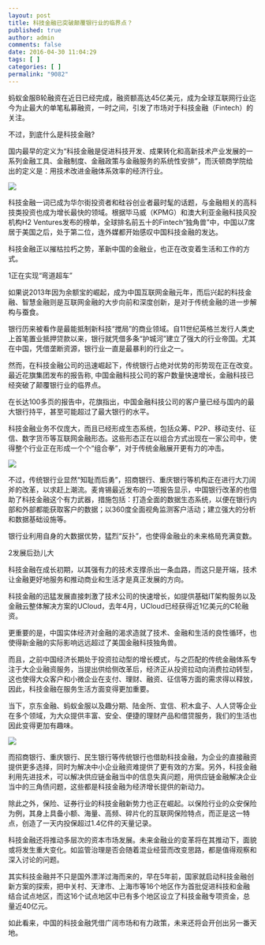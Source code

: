 ```yaml
---
layout: post
title: 科技金融已突破颠覆银行业的临界点？
published: true
author: admin
comments: false
date: 2016-04-30 11:04:29
tags: [ ]
categories: [ ]
permalink: "9082"
---
```

蚂蚁金服B轮融资在近日已经完成，融资额高达45亿美元，成为全球互联网行业迄今为止最大的单笔私募融资，一时之间，引发了市场对于科技金融（Fintech）的关注。

不过，到底什么是科技金融?

国内最早的定义为“科技金融是促进科技开发、成果转化和高新技术产业发展的一系列金融工具、金融制度、金融政策与金融服务的系统性安排”，而沃顿商学院给出的定义是：用技术改进金融体系效率的经济行业。

![][1]

科技金融一词已成为华尔街投资者和硅谷创业者最时髦的话题，与金融相关的高科技类投资也成为增长最快的领域。根据毕马威（KPMG）和澳大利亚金融科技风投机构H2 Ventures发布的榜单，全球排名前五十的Fintech“独角兽”中，中国以7席居于美国之后，处于第二位，连外媒都开始感叹中国科技金融的发达。

科技金融正以摧枯拉朽之势，革新中国的金融业，也正在改变着生活和工作的方式。

1正在实现“弯道超车”

如果说2013年因为余额宝的崛起，成为中国互联网金融元年，而后兴起的科技金融、智慧金融则是互联网金融的大步向前和深度创新，是对于传统金融的进一步解构与蚕食。

银行历来被看作是最能抵制新科技“搅局”的商业领域。自11世纪英格兰发行人类史上首笔置业抵押贷款以来，银行就凭借多条“护城河”建立了强大的行业帝国。尤其在中国，凭借垄断资源，银行业一直是最暴利的行业之一。

然而，在科技金融公司的迅速崛起下，传统银行占绝对优势的形势现在正在改变。最近花旗集团发布的报告称, 中国金融科技公司的客户数量快速增长，金融科技已经突破了颠覆银行业的临界点。

在长达100多页的报告中，花旗指出，中国金融科技公司的客户量已经与国内的最大银行持平，甚至可能超过了最大银行的水平。

科技金融业务不仅庞大，而且已经形成生态系统，包括众筹、P2P、移动支付、征信、数字货币等互联网金融形态。这些形态正在以组合方式出现在一家公司中，使得整个行业正在形成一个个“组合拳”，对于传统金融展开更有力的冲击。

![][2]

不过，传统银行业显然“知耻而后勇”，招商银行、重庆银行等机构正在进行大刀阔斧的改革，以求赶上潮流。麦肯锡最近发布的一项报告显示，中国银行改革的也借助了科技金融这个有力武器，措施包括：打造全面的数据生态系统，以便在银行内部和外部都能获取客户的数据；以360度全面视角监测客户活动；建立强大的分析和数据基础设施等。

银行业利用自身的大数据优势，猛烈“反扑”，也使得金融业的未来格局充满变数。

2发展后劲儿大

科技金融在成长初期，以其强有力的技术支撑杀出一条血路，而这只是开端，技术让金融更好地服务和推动商业和生活才是真正发展的方向。

科技金融的迅猛发展直接刺激了技术公司的快速增长，如提供基础IT架构服务以及金融云整体解决方案的UCloud，去年4月，UCloud已经获得近1亿美元的C轮融资。

更重要的是，中国实体经济对金融的渴求造就了技术、金融和生活的良性循环，也使得新金融的实际影响远远超过了美国金融科技独角兽。

而且，之前中国经济长期处于投资拉动型的增长模式，与之匹配的传统金融体系专注于大企业融资服务，当提出供给侧改革后，经济正从投资拉动向消费拉动转型，这也使得大众客户和小微企业在支付、理财、融资、征信等方面的需求得以释放，因此，科技金融在服务生活方面变得更加重要。

当下，京东金融、蚂蚁金服以及趣分期、陆金所、宜信、积木盒子、人人贷等企业在多个领域，为大众提供丰富、安全、便捷的理财产品和借贷服务，我们的生活也因此变得更加有趣味。

![][3]

而招商银行、重庆银行、民生银行等传统银行也借助科技金融，为企业的直接融资提供更多选择，同时为解决中小企业融资难提供了更有效的方案。另外，科技金融利用先进技术，可以解决供应链金融当中的信息失真问题，用供应链金融解决企业当中的三角债问题，这些都是科技金融为经济增长提供的新动力。

除此之外，保险、证券行业的科技金融新势力也正在崛起。以保险行业的众安保险为例，其身上具备小额、海量、高频、碎片化的互联网保险特点，而正是这一特点，创造了一天内投保超过1.4亿件的天量记录。

科技金融还将推动多层次的资本市场发展。未来金融业的变革将在其推动下，面貌或将发生重大变化。如监管治理是否会随着混业经营而改变思路，都是值得观察和深入讨论的问题。

其实科技金融并不只是国外漂洋过海而来的，早在5年前，国家就启动科技金融创新方案的探索，把中关村、天津市、上海市等16个地区作为首批促进科技和金融结合试点地区，而这16个试点地区中已有多个地区设立了科技金融专项资金，总量近40亿元。

如此看来，中国的科技金融凭借广阔市场和有力政策，未来还将会开创出另一番天地。

 [1]: http://yongz.com/yz/wp-content/uploads/2016/04/bcca49391993dfee4cc5697194b922ab.jpg
 [2]: http://yongz.com/yz/wp-content/uploads/2016/04/f42d84c46a1fa21e01815a4dd9eb6759.jpg
 [3]: http://yongz.com/yz/wp-content/uploads/2016/04/8cb0aab0286b6cc63cd36a48d52a9a83.jpg